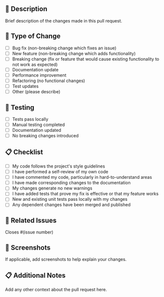 ## 📝 Description

Brief description of the changes made in this pull request.

## 🎯 Type of Change

- [ ] Bug fix (non-breaking change which fixes an issue)
- [ ] New feature (non-breaking change which adds functionality)
- [ ] Breaking change (fix or feature that would cause existing functionality to not work as expected)
- [ ] Documentation update
- [ ] Performance improvement
- [ ] Refactoring (no functional changes)
- [ ] Test updates
- [ ] Other (please describe)

## 🧪 Testing

- [ ] Tests pass locally
- [ ] Manual testing completed
- [ ] Documentation updated
- [ ] No breaking changes introduced

## 📋 Checklist

- [ ] My code follows the project's style guidelines
- [ ] I have performed a self-review of my own code
- [ ] I have commented my code, particularly in hard-to-understand areas
- [ ] I have made corresponding changes to the documentation
- [ ] My changes generate no new warnings
- [ ] I have added tests that prove my fix is effective or that my feature works
- [ ] New and existing unit tests pass locally with my changes
- [ ] Any dependent changes have been merged and published

## 🔗 Related Issues

Closes #(issue number)

## 📸 Screenshots

If applicable, add screenshots to help explain your changes.

## 📋 Additional Notes

Add any other context about the pull request here. 